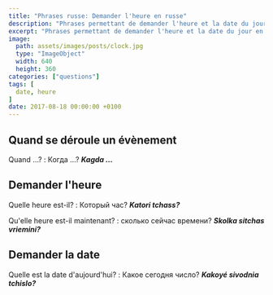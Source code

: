 ```yaml
---
title: "Phrases russe: Demander l'heure en russe"
description: "Phrases permettant de demander l'heure et la date du jour en russe."
excerpt: "Phrases permettant de demander l'heure et la date du jour en russe."
image:
  path: assets/images/posts/clock.jpg
  type: "ImageObject"
  width: 640
  height: 360
categories: ["questions"]
tags: [
  date, heure
]
date: 2017-08-18 00:00:00 +0100
---
```


## Quand se déroule un évènement

Quand …?
: Когда …?
*__Kagda …__*


## Demander l'heure

Quelle heure est-il?
: Который час?
*__Katori tchass?__*

Qu'elle heure est-il maintenant?
: сколько сейчас времени?
*__Skolka sitchas vriemini?__*


## Demander la date

Quelle est la date d'aujourd'hui?
: Какое сегодня число?
*__Kakoyé sivodnia tchislo?__*
